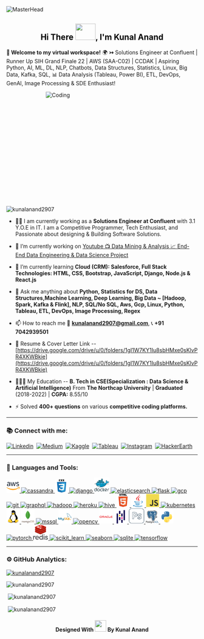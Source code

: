 ![MasterHead](https://media.licdn.com/dms/image/C5612AQH4wNEoCPNXGw/article-cover_image-shrink_600_2000/0/1603042799143?e=2147483647&v=beta&t=eGCjg509uNJg0c6NQEq-MG5MWH2mftTxqJ8lTONhkTg)

<h2 align="center"><span style='color:black;'>Hi There <img src ="https://github.com/KunalAnand2907/KunalAnand2907/assets/46574881/5f916b6b-3ad1-4d6c-9a98-b6f6c2d72c4c" width ="53" height= 43">, I'm Kunal Anand</span></h2>

 **🌟 Welcome to my virtual workspace!** <span style="text-align: center;"> 🌍 **&#8611;** Solutions Engineer at Confluent | Runner Up SIH Grand Finale 22 | AWS (SAA-C02) | CCDAK | Aspiring Python, AI, ML, DL, NLP, Chatbots, Data Structures, Statistics, Linux, Big Data, Kafka, SQL, 📊 Data Analysis (Tableau, Power BI), ETL, DevOps, GenAI, Image Processing & SDE Enthusiast! 

<img align="right" alt="Coding" width="400" height="300" src="https://github.com/KunalAnand2907/KunalAnand2907/assets/46574881/19d21bfd-789b-4396-8047-577c754e5aad">

<p align="left"> <img src="https://komarev.com/ghpvc/?username=kunalanand2907&label=Profile%20views&color=0e75b6&style=flat" alt="kunalanand2907"/> </p>

- 👨‍💻  I am currently working as a **Solutions Engineer at Confluent** with 3.1 Y.O.E in IT. I am a Competitive Programmer, Tech Enthusiast, and Passionate about designing & Building Software Solutions.
  
- 🔭 I’m currently working on [Youtube 📺 Data Mining & Analysis 📈 End-End Data Engineering & Data Science Project](https://github.com/KunalAnand2907/Youtube_DataMining_Analysis-End-End-Data-Engineering-Data-Science-Project)

- 🌱 I’m currently learning **Cloud (CRM): Salesforce, Full Stack Technologies: HTML, CSS, Bootstrap, JavaScript, Django, Node.js & React.js**

- 💬 Ask me anything about **Python, Statistics for DS, Data Structures,Machine Learning, Deep Learning, Big Data ~ [Hadoop, Spark, Kafka & Flink], NLP, SQL/No SQL, Aws, Gcp, Linux, Python, Tableau, ETL, DevOps, Image Processing, Regex**

- 📫 How to reach me 📧 **kunalanand2907@gmail.com**, 📞 **+91 7042939501**

- 📄 Resume & Cover Letter Link -- [https://drive.google.com/drive/u/0/folders/1gI1W7KY1Iu8sbHMxe0sKlvPR4XKWBkie](https://drive.google.com/drive/u/0/folders/1gI1W7KY1Iu8sbHMxe0sKlvPR4XKWBkie)

- 👨🏻‍🎓 My Education -- **B. Tech in CSE(Specialization : Data Science & Artificial Intelligence)** From **The Northcap University** | **Graduated** (2018-2022) | **CGPA:** 8.55/10

- ⚡ Solved **400+ questions** on various **competitive coding platforms.**

---

### 📚&nbsp;**Connect with me:**

[![Linkedin](https://img.shields.io/badge/LinkedIn-blue?style=for-the-badge&logo=linkedin&labelColor=blue&link=https://www.linkedin.com/in/kunal-anand-b36730169/)](https://www.linkedin.com/in/kunal-anand-b36730169/)&nbsp;
[![Medium](https://img.shields.io/badge/Medium-black?style=for-the-badge&logo=medium&logoColor=white&link=https://medium.com/@kunalanand2907)](https://medium.com/@kunalanand2907)&nbsp;
[![Kaggle](https://img.shields.io/badge/Kaggle-20BEFF?style=for-the-badge&logo=Kaggle&logoColor=white&link=https://kaggle.com/kunal18csu110)](https://kaggle.com/kunal18csu110)&nbsp;
[![Tableau](https://img.shields.io/badge/Tableau-E97627?style=for-the-badge&logo=Tableau&logoColor=white&link=https://public.tableau.com/app/profile/kunal7999/)](https://public.tableau.com/app/profile/kunal7999/)&nbsp;
[![Instagram](https://img.shields.io/badge/Instagram-E4405F?style=for-the-badge&logo=instagram&logoColor=white&link=https://www.instagram.com/kun__al29/)](https://www.instagram.com/kun__al29/)&nbsp;
[![HackerEarth](https://img.shields.io/badge/HackerEarth-%232C3454.svg?&style=for-the-badge&logo=HackerEarth&logoColor=Blue&link=https://www.hackerearth.com/@kunalanand2907/)](https://www.hackerearth.com/@kunalanand2907/)


 <!-- ----------- Extra Part <a href="https://www.hackerearth.com/@kunalanand2907" target="_blank"><img align="center" src="https://github.com/KunalAnand2907/KunalAnand2907/assets/46574881/f71b37eb-f61b-4426-8765-eac0ba7e8f5e" alt="@kunalanand2907" height="30" width="30" /></a>  ------------ -->

---

### 🔧&nbsp;**Languages and Tools:**
<p align="left"> <a href="https://aws.amazon.com" target="_blank" rel="noreferrer"> <img src="https://raw.githubusercontent.com/devicons/devicon/master/icons/amazonwebservices/amazonwebservices-original-wordmark.svg" alt="aws" width="35" height="35"/> </a> <a href="https://cassandra.apache.org/" target="_blank" rel="noreferrer"> <img src="https://www.vectorlogo.zone/logos/apache_cassandra/apache_cassandra-icon.svg" alt="cassandra" width="35" height="35"/> </a> <a href="https://www.w3schools.com/css/" target="_blank" rel="noreferrer"> <img src="https://raw.githubusercontent.com/devicons/devicon/master/icons/css3/css3-original-wordmark.svg" alt="css3" width="35" height="35"/> </a> <a href="https://www.djangoproject.com/" target="_blank" rel="noreferrer"> <img src="https://cdn.worldvectorlogo.com/logos/django.svg" alt="django" width="35" height="35"/> </a> <a href="https://www.docker.com/" target="_blank" rel="noreferrer"> <img src="https://raw.githubusercontent.com/devicons/devicon/master/icons/docker/docker-original-wordmark.svg" alt="docker" width="40" height="40"/> </a> <a href="https://www.elastic.co" target="_blank" rel="noreferrer"> <img src="https://www.vectorlogo.zone/logos/elastic/elastic-icon.svg" alt="elasticsearch" width="35" height="35"/> </a> <a href="https://flask.palletsprojects.com/" target="_blank" rel="noreferrer"> <img src="https://www.vectorlogo.zone/logos/pocoo_flask/pocoo_flask-icon.svg" alt="flask" width="35" height="35"/> </a> <a href="https://cloud.google.com" target="_blank" rel="noreferrer"> <img src="https://www.vectorlogo.zone/logos/google_cloud/google_cloud-icon.svg" alt="gcp" width="35" height="35"/> </a> <a href="https://git-scm.com/" target="_blank" rel="noreferrer"> <img src="https://www.vectorlogo.zone/logos/git-scm/git-scm-icon.svg" alt="git" width="40" height="40"/> </a> <a href="https://graphql.org" target="_blank" rel="noreferrer"> <img src="https://www.vectorlogo.zone/logos/graphql/graphql-icon.svg" alt="graphql" width="35" height="35"/> </a> <a href="https://hadoop.apache.org/" target="_blank" rel="noreferrer"> <img src="https://www.vectorlogo.zone/logos/apache_hadoop/apache_hadoop-icon.svg" alt="hadoop" width="35" height="35"/> </a> <a href="https://heroku.com" target="_blank" rel="noreferrer"> <img src="https://www.vectorlogo.zone/logos/heroku/heroku-icon.svg" alt="heroku" width="35" height="35"/> </a> <a href="https://hive.apache.org/" target="_blank" rel="noreferrer"> <img src="https://www.vectorlogo.zone/logos/apache_hive/apache_hive-icon.svg" alt="hive" width="35" height="35"/> </a> <a href="https://www.w3.org/html/" target="_blank" rel="noreferrer"> <img src="https://raw.githubusercontent.com/devicons/devicon/master/icons/html5/html5-original-wordmark.svg" alt="html5" width="35" height="35"/> </a> <a href="https://www.java.com" target="_blank" rel="noreferrer"> <img src="https://raw.githubusercontent.com/devicons/devicon/master/icons/java/java-original.svg" alt="java" width="35" height="35"/> </a> <a href="https://developer.mozilla.org/en-US/docs/Web/JavaScript" target="_blank" rel="noreferrer"> <img src="https://raw.githubusercontent.com/devicons/devicon/master/icons/javascript/javascript-original.svg" alt="javascript" width="35" height="35"/> </a> <a href="https://kubernetes.io" target="_blank" rel="noreferrer"> <img src="https://www.vectorlogo.zone/logos/kubernetes/kubernetes-icon.svg" alt="kubernetes" width="35" height="35"/> </a> <a href="https://www.linux.org/" target="_blank" rel="noreferrer"> <img src="https://raw.githubusercontent.com/devicons/devicon/master/icons/linux/linux-original.svg" alt="linux" width="35" height="35"/> </a> <a href="https://www.mongodb.com/" target="_blank" rel="noreferrer"> <img src="https://raw.githubusercontent.com/devicons/devicon/master/icons/mongodb/mongodb-original-wordmark.svg" alt="mongodb" width="35" height="35"/> </a> <a href="https://www.microsoft.com/en-us/sql-server" target="_blank" rel="noreferrer"> <img src="https://www.svgrepo.com/show/303229/microsoft-sql-server-logo.svg" alt="mssql" width="35" height="35"/> </a> <a href="https://www.mysql.com/" target="_blank" rel="noreferrer"> <img src="https://raw.githubusercontent.com/devicons/devicon/master/icons/mysql/mysql-original-wordmark.svg" alt="mysql" width="35" height="35"/> </a> <a href="https://opencv.org/" target="_blank" rel="noreferrer"> <img src="https://www.vectorlogo.zone/logos/opencv/opencv-icon.svg" alt="opencv" width="35" height="35"/> </a> <a href="https://www.oracle.com/" target="_blank" rel="noreferrer"> <img src="https://raw.githubusercontent.com/devicons/devicon/master/icons/oracle/oracle-original.svg" alt="oracle" width="35" height="35"/> </a> <a href="https://pandas.pydata.org/" target="_blank" rel="noreferrer"> <img src="https://raw.githubusercontent.com/devicons/devicon/2ae2a900d2f041da66e950e4d48052658d850630/icons/pandas/pandas-original.svg" alt="pandas" width="35" height="35"/> </a> <a href="https://www.photoshop.com/en" target="_blank" rel="noreferrer"> <img src="https://raw.githubusercontent.com/devicons/devicon/master/icons/photoshop/photoshop-line.svg" alt="photoshop" width="40" height="40"/> </a> <a href="https://www.postgresql.org" target="_blank" rel="noreferrer"> <img src="https://raw.githubusercontent.com/devicons/devicon/master/icons/postgresql/postgresql-original-wordmark.svg" alt="postgresql" width="35" height="35"/> </a> <a href="https://www.python.org" target="_blank" rel="noreferrer"> <img src="https://raw.githubusercontent.com/devicons/devicon/master/icons/python/python-original.svg" alt="python" width="35" height="35"/> </a> <a href="https://pytorch.org/" target="_blank" rel="noreferrer"> <img src="https://www.vectorlogo.zone/logos/pytorch/pytorch-icon.svg" alt="pytorch" width="35" height="35"/> </a> <a href="https://redis.io" target="_blank" rel="noreferrer"> <img src="https://raw.githubusercontent.com/devicons/devicon/master/icons/redis/redis-original-wordmark.svg" alt="redis" width="40" height="40"/> </a> <a href="https://scikit-learn.org/" target="_blank" rel="noreferrer"> <img src="https://upload.wikimedia.org/wikipedia/commons/0/05/Scikit_learn_logo_small.svg" alt="scikit_learn" width="35" height="35"/> </a> <a href="https://seaborn.pydata.org/" target="_blank" rel="noreferrer"> <img src="https://seaborn.pydata.org/_images/logo-mark-lightbg.svg" alt="seaborn" width="35" height="35"/> </a> <a href="https://www.sqlite.org/" target="_blank" rel="noreferrer"> <img src="https://www.vectorlogo.zone/logos/sqlite/sqlite-icon.svg" alt="sqlite" width="35" height="35"/> </a> <a href="https://www.tensorflow.org" target="_blank" rel="noreferrer"> <img src="https://www.vectorlogo.zone/logos/tensorflow/tensorflow-icon.svg" alt="tensorflow" width="35" height="35"/> </a> </p>

---

### ⚙️&nbsp;**GitHub Analytics:**

<p align="left"> <a href="https://github.com/ryo-ma/github-profile-trophy"><img src="https://github-profile-trophy.vercel.app/?username=kunalanand2907" alt="kunalanand2907" /></a> </p>

<p>&nbsp;<img align="left" src="https://github-readme-stats.vercel.app/api/top-langs?username=kunalanand2907&show_icons=true&locale=en&layout=compact" alt="kunalanand2907"/></p
                                                                                                                                                                               
<p>&nbsp;<img align="center" src="https://github-readme-stats.vercel.app/api?username=kunalanand2907&show_icons=true&locale=en" alt="kunalanand2907" /></p>

<p>&nbsp;<img align="center" src="https://github-readme-streak-stats.herokuapp.com/?user=kunalanand2907&" alt="kunalanand2907" /></p>

<h4 align = 'center'> Designed With <img src ="https://github.com/KunalAnand2907/KunalAnand2907/assets/46574881/26aa917c-5c10-48c4-a3d5-cbd8cce0ea27" width ="30" height="30"> By Kunal Anand </h4>
